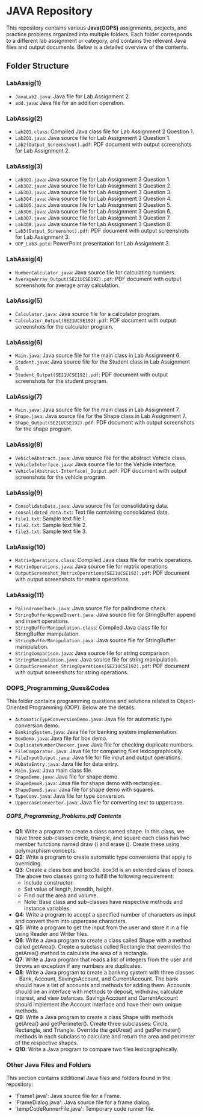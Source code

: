 # JAVA Repository

This repository contains various **Java(OOPS)** assignments, projects, and practice problems organized into multiple folders. Each folder corresponds to a different lab assignment or category, and contains the relevant Java files and output documents. Below is a detailed overview of the contents.

## Folder Structure

### LabAssig(1)
- `JavaLab2.java`: Java file for Lab Assignment 2.
- `add.java`: Java file for an addition operation.

### LabAssig(2)
- `Lab2Q1.class`: Compiled Java class file for Lab Assignment 2 Question 1.
- `Lab2Q1.java`: Java source file for Lab Assignment 2 Question 1.
- `Lab2(Output_Screenshoot).pdf`: PDF document with output screenshots for Lab Assignment 2.

### LabAssig(3)
- `Lab3Q1.java`: Java source file for Lab Assignment 3 Question 1.
- `Lab3Q2.java`: Java source file for Lab Assignment 3 Question 2.
- `Lab3Q3.java`: Java source file for Lab Assignment 3 Question 3.
- `Lab3Q4.java`: Java source file for Lab Assignment 3 Question 4.
- `Lab3Q5.java`: Java source file for Lab Assignment 3 Question 5.
- `Lab3Q6.java`: Java source file for Lab Assignment 3 Question 6.
- `Lab3Q7.java`: Java source file for Lab Assignment 3 Question 7.
- `Lab3Q8.java`: Java source file for Lab Assignment 3 Question 8.
- `Lab3(Output_Screenshot).pdf`: PDF document with output screenshots for Lab Assignment 3.
- `OOP_Lab3.pptx`: PowerPoint presentation for Lab Assignment 3.

### LabAssig(4)
- `NumberCalculator.java`: Java source file for calculating numbers.
- `AverageArray_Output(SE21UCSE192).pdf`: PDF document with output screenshots for average array calculation.

### LabAssig(5)
- `Calculator.java`: Java source file for a calculator program.
- `Calculator_Output(SE21UCSE192).pdf`: PDF document with output screenshots for the calculator program.

### LabAssig(6)
- `Main.java`: Java source file for the main class in Lab Assignment 6.
- `Student.java`: Java source file for the Student class in Lab Assignment 6.
- `Student_Output(SE21UCSE192).pdf`: PDF document with output screenshots for the student program.

### LabAssig(7)
- `Main.java`: Java source file for the main class in Lab Assignment 7.
- `Shape.java`: Java source file for the Shape class in Lab Assignment 7.
- `Shape_Output(SE21UCSE192).pdf`: PDF document with output screenshots for the shape program.

### LabAssig(8)
- `VehicleAbstract.java`: Java source file for the abstract Vehicle class.
- `VehicleInterface.java`: Java source file for the Vehicle interface.
- `Vehicle(Abstract-Interface)_Output.pdf`: PDF document with output screenshots for the vehicle program.

### LabAssig(9)
- `ConsolidateData.java`: Java source file for consolidating data.
- `consolidated_data.txt`: Text file containing consolidated data.
- `file1.txt`: Sample text file 1.
- `file2.txt`: Sample text file 2.
- `file3.txt`: Sample text file 3.

### LabAssig(10)
- `MatrixOperations.class`: Compiled Java class file for matrix operations.
- `MatrixOperations.java`: Java source file for matrix operations.
- `OutputScreenshot_MatrixOperations(SE21UCSE192).pdf`: PDF document with output screenshots for matrix operations.

### LabAssig(11)
- `PalindromeCheck.java`: Java source file for palindrome check.
- `StringBufferAppendInsert.java`: Java source file for StringBuffer append and insert operations.
- `StringBufferManipulation.class`: Compiled Java class file for StringBuffer manipulation.
- `StringBufferManipulation.java`: Java source file for StringBuffer manipulation.
- `StringComparison.java`: Java source file for string comparison.
- `StringManipulation.java`: Java source file for string manipulation.
- `OutputScreenshot_StringOperations(SE21UCSE192).pdf`: PDF document with output screenshots for string operations.

### OOPS_Programming_Ques&Codes
This folder contains programming questions and solutions related to Object-Oriented Programming (OOP). Below are the details:

- `AutomaticTypeConversionDemo.java`: Java file for automatic type conversion demo.
- `BankingSystem.java`: Java file for banking system implementation.
- `BoxDemo.java`: Java file for box demo.
- `DuplicateNumberChecker.java`: Java file for checking duplicate numbers.
- `FileComparator.java`: Java file for comparing files lexicographically.
- `FileInputOutput.java`: Java file for file input and output operations.
- `MUDataEntry.java`: Java file for data entry.
- `Main.java`: Java main class file.
- `ShapeDemo.java`: Java file for shape demo.
- `ShapeDemoR.java`: Java file for shape demo with rectangles.
- `ShapeDemoS.java`: Java file for shape demo with squares.
- `TypeConv.java`: Java file for type conversion.
- `UppercaseConverter.java`: Java file for converting text to uppercase.

##### OOPS_Programming_Problems.pdf Contents
- **Q1**: Write a program to create a class named shape. In this class, we have three sub-classes circle, triangle, and square each class has two member functions named draw () and erase (). Create these using polymorphism concepts.
- **Q2**: Write a program to create automatic type conversions that apply to overriding.
- **Q3**: Create a class box and box3d. box3d is an extended class of boxes. The above two classes going to fulfill the following requirement:
  - Include constructor.
  - Set value of length, breadth, height.
  - Find out the area and volume.
  - Note: Base class and sub-classes have respective methods and instance variables.
- **Q4**: Write a program to accept a specified number of characters as input and convert them into uppercase characters.
- **Q5**: Write a program to get the input from the user and store it in a file using Reader and Writer files.
- **Q6**: Write a Java program to create a class called Shape with a method called getArea(). Create a subclass called Rectangle that overrides the getArea() method to calculate the area of a rectangle.
- **Q7**: Write a Java program that reads a list of integers from the user and throws an exception if any numbers are duplicates.
- **Q8**: Write a Java program to create a banking system with three classes - Bank, Account, SavingsAccount, and CurrentAccount. The bank should have a list of accounts and methods for adding them. Accounts should be an interface with methods to deposit, withdraw, calculate interest, and view balances. SavingsAccount and CurrentAccount should implement the Account interface and have their own unique methods.
- **Q9**: Write a Java program to create a class Shape with methods getArea() and getPerimeter(). Create three subclasses: Circle, Rectangle, and Triangle. Override the getArea() and getPerimeter() methods in each subclass to calculate and return the area and perimeter of the respective shapes.
- **Q10**: Write a Java program to compare two files lexicographically.

### Other Java Files and Folders
This section contains additional Java files and folders found in the repository:

- 'Frame1.java': Java source file for a Frame.
- 'FrameDialog.java': Java source file for a frame dialog.
- 'tempCodeRunnerFile.java': Temporary code runner file.

